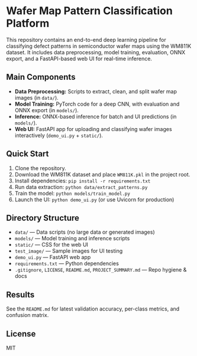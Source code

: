 # Wafer Map Pattern Classification Platform

This repository contains an end-to-end deep learning pipeline for classifying defect patterns in semiconductor wafer maps using the WM811K dataset. It includes data preprocessing, model training, evaluation, ONNX export, and a FastAPI-based web UI for real-time inference.

## Main Components
- **Data Preprocessing:** Scripts to extract, clean, and split wafer map images (in `data/`).
- **Model Training:** PyTorch code for a deep CNN, with evaluation and ONNX export (in `models/`).
- **Inference:** ONNX-based inference for batch and UI predictions (in `models/`).
- **Web UI:** FastAPI app for uploading and classifying wafer images interactively (`demo_ui.py` + `static/`).

## Quick Start
1. Clone the repository.
2. Download the WM811K dataset and place `WM811K.pkl` in the project root.
3. Install dependencies: `pip install -r requirements.txt`
4. Run data extraction: `python data/extract_patterns.py`
5. Train the model: `python models/train_model.py`
6. Launch the UI: `python demo_ui.py` (or use Uvicorn for production)

## Directory Structure
- `data/` — Data scripts (no large data or generated images)
- `models/` — Model training and inference scripts
- `static/` — CSS for the web UI
- `test_image/` — Sample images for UI testing
- `demo_ui.py` — FastAPI web app
- `requirements.txt` — Python dependencies
- `.gitignore`, `LICENSE`, `README.md`, `PROJECT_SUMMARY.md` — Repo hygiene & docs

## Results
See the `README.md` for latest validation accuracy, per-class metrics, and confusion matrix.

## License
MIT
